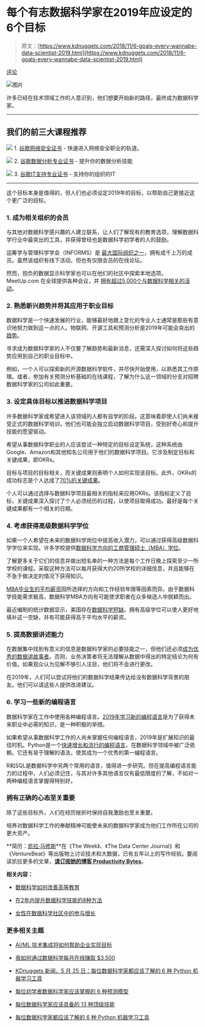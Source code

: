 # 每个有志数据科学家在2019年应设定的6个目标

> 原文：[https://www.kdnuggets.com/2018/11/6-goals-every-wannabe-data-scientist-2019.html](https://www.kdnuggets.com/2018/11/6-goals-every-wannabe-data-scientist-2019.html)

[评论](#comments)

![图片](../Images/c8fd815a28adb4717e2b37c9dd8e2ee9.png)

许多已经在技术领域工作的人意识到，他们想要开始新的路径，最终成为数据科学家。

* * *

## 我们的前三大课程推荐

![](../Images/0244c01ba9267c002ef39d4907e0b8fb.png) 1\. [谷歌网络安全证书](https://www.kdnuggets.com/google-cybersecurity) - 快速进入网络安全职业的轨道。

![](../Images/e225c49c3c91745821c8c0368bf04711.png) 2\. [谷歌数据分析专业证书](https://www.kdnuggets.com/google-data-analytics) - 提升你的数据分析技能

![](../Images/0244c01ba9267c002ef39d4907e0b8fb.png) 3\. [谷歌IT支持专业证书](https://www.kdnuggets.com/google-itsupport) - 支持你的组织的IT

* * *

这个目标本身是值得的，但人们也必须设定2019年的目标，以帮助自己更接近这个更广泛的目标。

### 1\. 成为相关组织的会员

与其他对数据科学感兴趣的人建立联系，让人们了解现有的教育选项，理解数据科学行业中最突出的工具，并获得曾经也是数据科学初学者的人的鼓励。

运筹学与管理科学学会（INFORMS）是 [最大国际组织之一](https://www.informs.org/Get-Involved/Welcome-Data-Scientists)，拥有成千上万的成员。虽然该组织有线下活动，但也有仅限会员的在线论坛。

然而，抱负的数据显示科学家也可以在他们的社区中探索本地选项。MeetUp.com 在全球提供各种会议，并 [拥有超过5,000个与数据科学相关的活动](https://www.meetup.com/topics/data-science/)。

### 2\. 熟悉新兴趋势并将其应用于职业目标

数据科学是一个快速发展的行业，能够最好地跟上变化的专业人士通常是那些有意识地努力做到这一点的人。物联网、开源工具和预测分析是2019年可能会突出的 [趋势](https://www.analyticsinsight.net/top-7-big-data-analytics-trends-for-2019/)。

寻求成为数据科学家的人不仅要了解趋势和最新消息，还需深入探讨如何将这些趋势应用到自己的职业目标中。

例如，一个人可以探索新的开源数据科学软件，并尽快开始使用，以熟悉其工作原理。或者，参加有关预测分析基础的在线课程，了解为什么这一领域的分支对招聘数据科学家的公司如此重要。

### 3. 设定具体目标以推进数据科学项目

许多数据科学家或希望进入该领域的人都有自学的阶段。这意味着即使人们尚未接受正式的数据科学培训，他们也可能会独立启动数据科学项目，受到好奇心和提升技能的愿望驱动。

希望从事数据科学职业的人应该尝试一种特定的目标设定系统，这种系统由Google、Amazon和其他知名公司用于他们的数据科学项目。它涉及制定目标和关键成果，即OKRs。

目标与项目的目标相关，而关键成果则表明个人如何实现该目标。此外，OKRs的成功标志是个人达成了[70%的关键成果](https://towardsdatascience.com/the-power-of-goal-setting-for-your-data-science-project-9338bf475abd)。

个人可以通过选择与数据科学项目最相关的指标来应用OKRs。该指标定义了目标，关键成果深入探讨了个人必须经历的过程，以使项目取得成功。最好是每个关键成果都有一个相关的日期。

### 4. 考虑获得高级数据科学学位

如果一个人希望在未来的数据科学岗位中提高收入潜力，可以通过获得高级数据科学学位来实现。许多学校提供[数据科学方向的工商管理硕士（MBA）学位](https://www.princetonreview.com/mba?masters=data-science)。

了解更多关于它们的信息并做出短名单的一种方法是每个工作日晚上探索至少一所学校的课程。采取这种方法可以每月获得大约20所学校的详细信息，并且能够在不急于做决定的情况下获得知识。

[MBA毕业生的平均薪资](https://www.investopedia.com/articles/personal-finance/031215/what-average-salary-mba-graduate.asp)因所选择的方向和工作经验年限等因素而异。由于数据科学技能需求极高，数据科学MBA方向有可能使求职者在众多候选人中脱颖而出。

最近编制的统计数据显示，美国存在[数据科学短缺](https://spectrum.ieee.org/view-from-the-valley/at-work/tech-careers/desperate-for-data-scientists)。拥有高级学位可以使人更好地填补这一空缺，并有可能获得高于平均水平的薪资。

### 5. 提高数据讲述能力

在数据集中找到有意义的信息是数据科学家的必要技能之一，但他们还必须[成为优秀的数据讲故事者](https://www.forbes.com/sites/brentdykes/2016/03/31/data-storytelling-the-essential-data-science-skill-everyone-needs/#2990588052ad)。否则，业务决策者将无法理解从数据中得出的特定结论为何有价值。如果观众认为见解不够引人注目，他们将不会进行更改。

在2019年，人们可以尝试将他们的数据科学结果传达给没有数据科学背景的朋友。他们可以请这些人提供改进建议。

### 6\. 学习一些新的编程语言

数据科学家在工作中使用各种编程语言。[2019年学习新的编程语言](https://codingcompiler.com/programming-languages-data-science/)是为了获得未来职业中必需的知识，是一种积极的举措。

如果希望从事数据科学工作的人尚未掌握任何编程语言，2019年是扩展知识的最佳时机。Python是一个[快速增长和流行的编程语言](https://www.techrepublic.com/article/fastest-growing-programming-language-pythons-popularity-is-still-climbing/)，在数据科学领域中被广泛依赖。它还有易于理解的语法，使其成为一个优秀的第一编程语言。

R和SQL是数据科学中另两个常用的语言，值得进一步研究。但在提高编程语言能力的过程中，人们必须记住，与其对许多其他语言仅有最低限度的了解，不如对一两种编程语言掌握得特别好。

### 拥有正确的心态至关重要

除了这些目标外，人们在经历挫折时保持自我激励也至关重要。

培养对数据科学工作的奉献精神可能使未来的数据科学家成为他们工作所在公司的更大资产。

**简历：[凯拉·马修斯](http://productivitybytes.com/subscribe-to-productivity-bytes/)**在《The Week》、《The Data Center Journal》和《VentureBeat》等出版物上讨论技术和大数据，已有五年以上的写作经验。要阅读凯拉更多的文章，[**请订阅她的博客 Productivity Bytes**](http://productivitybytes.com/subscribe-to-productivity-bytes/)。

**相关内容：**

+   [数据科学如何改善高等教育](/2018/11/data-science-improving-higher-education.html)

+   [在2年内提升数据科学技能的8种方法](/2017/11/8-ways-improve-data-science-skills-2-years.html)

+   [女性在数据科学社区中的参与增长](/2018/09/growing-participation-women-data-science-community.html)

### 更多相关主题

+   [AI/ML 技术集成将如何帮助企业实现目标](https://www.kdnuggets.com/2021/12/aiml-technology-integration-help-business-achieving-goals-2022.html)

+   [我如何通过数据科学每月在线赚取 $3,500](https://www.kdnuggets.com/2023/01/make-3500-online-every-month-data-science.html)

+   [KDnuggets 新闻，5 月 25 日：每位数据科学家都应该了解的 6 种 Python 机器学习工具](https://www.kdnuggets.com/2022/n21.html)

+   [每位初学者数据科学家应该掌握的 6 种预测模型](https://www.kdnuggets.com/2021/12/6-predictive-models-every-beginner-data-scientist-master.html)

+   [每位数据科学家应该具备的 13 种顶级技能](https://www.kdnuggets.com/2022/03/top-13-skills-every-data-scientist.html)

+   [每位数据科学家都应该了解的 6 种 Python 机器学习工具](https://www.kdnuggets.com/2022/05/6-python-machine-learning-tools-every-data-scientist-know.html)
